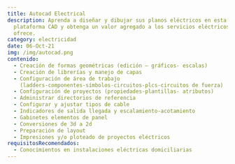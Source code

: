 ```yaml
---
title: Autocad Electrical
description: Aprenda a diseñar y dibujar sus planos eléctricos en esta
  plataforma CAD y obtenga un valor agregado a los servicios eléctricos que
  ofrece.
category: electricidad
date: 06-Oct-21
img: /img/autocad.png
contenido:
  - Creación de formas geométricas (edición – gráficos- escalas)
  - Creación de librerías y manejo de capas
  - Configuración de área de trabajo
    (ladders-componentes-símbolos-circuitos-plcs-circuitos de fuerza)
  - Configuración de proyectos (propiedades-plantillas- atributos)
  - Administrar directorios de referencia
  - Configurar y ajustar tipos de cable
  - Indicadores de salida llegada y escalamiento-acotamiento
  - Gabinetes elementos de panel
  - Conversiones de 3d a 2d
  - Preparación de layout
  - Impresiones y/o ploteado de proyectos eléctricos
requisitosRecomendados:
  - Conocimientos en instalaciones eléctricas domiciliarias
---
```

